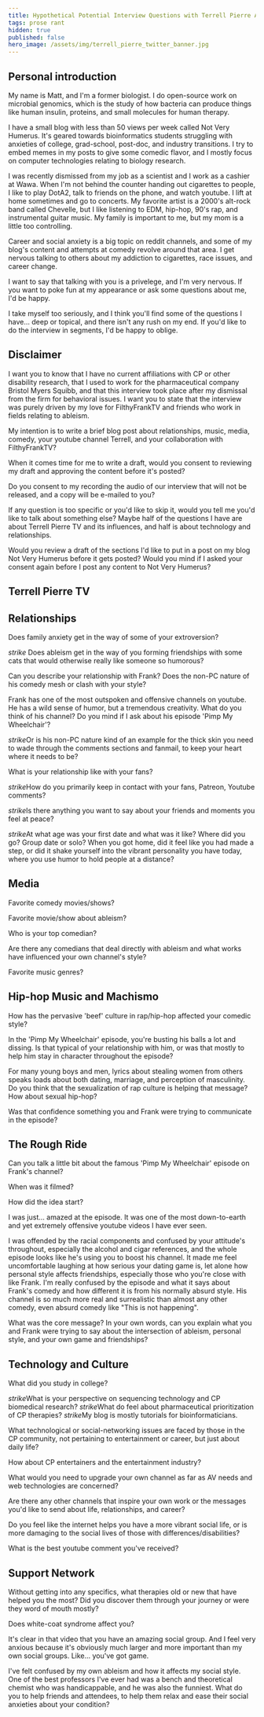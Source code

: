 ```yaml
---
title: Hypothetical Potential Interview Questions with Terrell Pierre About Life, Ableism, Comedy, and Career (DRAFT)
tags: prose rant
hidden: true
published: false
hero_image: /assets/img/terrell_pierre_twitter_banner.jpg
---
```


## Personal introduction

My name is Matt, and I'm a former biologist. I do open-source work on microbial genomics, which is the study of how bacteria can produce things like human insulin, proteins, and small molecules for human therapy. 

I have a small blog with less than 50 views per week called Not Very Humerus. It's geared towards bioinformatics students struggling with anxieties of college, grad-school, post-doc, and industry transitions. I try to embed memes in my posts to give some comedic flavor, and I mostly focus on computer technologies relating to biology research.

I was recently dismissed from my job as a scientist and I work as a cashier at Wawa. When I'm not behind the counter handing out cigarettes to people, I like to play DotA2, talk to friends on the phone, and watch youtube. I lift at home sometimes and go to concerts. My favorite artist is a 2000's alt-rock band called Chevelle, but I like listening to EDM, hip-hop, 90's rap, and instrumental guitar music. My family is important to me, but my mom is a little too controlling.

Career and social anxiety is a big topic on reddit channels, and some of my blog's content and attempts at comedy revolve around that area. I get nervous talking to others about my addiction to cigarettes, race issues, and career change. 

I want to say that talking with you is a privelege, and I'm very nervous. If you want to poke fun at my appearance or ask some questions about me, I'd be happy. 

I take myself too seriously, and I think you'll find some of the questions I have... deep or topical, and there isn't any rush on my end. If you'd like to do the interview in segments, I'd be happy to oblige.

## Disclaimer

I want you to know that I have no current affiliations with CP or other disability research, that I used to work for the pharmaceutical company Bristol Myers Squibb, and that this interview took place after my dismissal from the firm for behavioral issues. I want you to state that the interview was purely driven by my love for FilthyFrankTV and friends who work in fields relating to ableism.

My intention is to write a brief blog post about relationships, music, media, comedy, your youtube channel Terrell, and your collaboration with FilthyFrankTV?

When it comes time for me to write a draft, would you consent to reviewing my draft and approving the content before it's posted?

Do you consent to my recording the audio of our interview that will not be released, and a copy will be e-mailed to you? 

If any question is too specific or you'd like to skip it, would you tell me you'd like to talk about something else? Maybe half of the questions I have are about Terrell Pierre TV and its influences, and half is about technology and relationships.

Would you review a draft of the sections I'd like to put in a post on my blog Not Very Humerus before it gets posted? Would you mind if I asked your consent again before I post any content to Not Very Humerus?

## Terrell Pierre TV



## Relationships


Does family anxiety get in the way of some of your extroversion?

*strike* Does ableism get in the way of you forming friendships with some cats that would otherwise really like someone so humorous? 

Can you describe your relationship with Frank? Does the non-PC nature of his comedy mesh or clash with your style? 

Frank has one of the most outspoken and offensive channels on youtube. He has a wild sense of humor, but a tremendous creativity. What do you think of his channel? Do you mind if I ask about his episode 'Pimp My Wheelchair'?

*strike*Or is his non-PC nature kind of an example for the thick skin you need to wade through the comments sections and fanmail, to keep your heart where it needs to be?

What is your relationship like with your fans?

*strike*How do you primarily keep in contact with your fans, Patreon, Youtube comments? 

*strike*Is there anything you want to say about your friends and moments you feel at peace?

*strike*At what age was your first date and what was it like? Where did you go? Group date or solo? When you got home, did it feel like you had made a step, or did it shake yourself into the vibrant personality you have today, where you use humor to hold people at a distance?

## Media

Favorite comedy movies/shows?

Favorite movie/show about ableism?

Who is your top comedian?

Are there any comedians that deal directly with ableism and what works have influenced your own channel's style?

Favorite music genres?

## Hip-hop Music and Machismo

How has the pervasive 'beef' culture in rap/hip-hop affected your comedic style? 

In the 'Pimp My Wheelchair' episode, you're busting his balls a lot and dissing. Is that typical of your relationship with him, or was that mostly to help him stay in character throughout the episode?

For many young boys and men, lyrics about stealing women from others speaks loads about both dating, marriage, and perception of masculinity. Do you think that the sexualization of rap culture is helping that message? How about sexual hip-hop?

Was that confidence something you and Frank were trying to communicate in the episode?

## The Rough Ride

Can you talk a little bit about the famous 'Pimp My Wheelchair' episode on Frank's channel? 

When was it filmed?

How did the idea start?

I was just... amazed at the episode. It was one of the most down-to-earth and yet extremely offensive youtube videos I have ever seen.

I was offended by the racial components and confused by your attitude's throughout, especially the alcohol and cigar references, and the whole episode looks like he's using you to boost his channel. It made me feel uncomfortable laughing at how serious your dating game is, let alone how personal style affects friendships, especially those who you're close with like Frank. I'm really confused by the episode and what it says about Frank's comedy and how different it is from his normally absurd style. His channel is so much more real and surrealistic than almost any other comedy, even absurd comedy like "This is not happening".

What was the core message? In your own words, can you explain what you and Frank were trying to say about the intersection of ableism, personal style, and your own game and friendships?

## Technology and Culture

What did you study in college?

*strike*What is your perspective on sequencing technology and CP biomedical research?
*strike*What do feel about pharmaceutical prioritization of CP therapies?
*strike*My blog is mostly tutorials for bioinformaticians.

What technological or social-networking issues are faced by those in the CP community, not pertaining to entertainment or career, but just about daily life? 

How about CP entertainers and the entertainment industry?

What would you need to upgrade your own channel as far as AV needs and web technologies are concerned?

Are there any other channels that inspire your own work or the messages you'd like to send about life, relationships, and career?

Do you feel like the internet helps you have a more vibrant social life, or is more damaging to the social lives of those with differences/disabilities?

What is the best youtube comment you've received?

## Support Network

Without getting into any specifics, what therapies old or new that have helped you the most? Did you discover them through your journey or were they word of mouth mostly?

Does white-coat syndrome affect you?

It's clear in that video that you have an amazing social group. And I feel very anxious because it's obviously much larger and more important than my own social groups. Like... you've got game.

I've felt confused by my own ableism and how it affects my social style. One of the best professors I've ever had was a bench and theoretical chemist who was handicappable, and he was also the funniest. What do you to help friends and attendees, to help them relax and ease their social anxieties about your condition?




